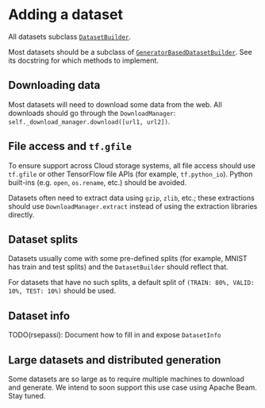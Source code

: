 # Adding a dataset

All datasets subclass
[`DatasetBuilder`](https://github.com/tensorflow/datasets/tree/master/tensorflow_datasets/core/dataset_builder.py).

Most datasets should be a subclass of
[`GeneratorBasedDatasetBuilder`](https://github.com/tensorflow/datasets/tree/master/tensorflow_datasets/core/dataset_builder.py).
See its docstring for which methods to implement.

## Downloading data

Most datasets will need to download some data from the web. All downloads should
go through the `DownloadManager`:
`self._download_manager.download([url1, url2])`.

## File access and `tf.gfile`

To ensure support across Cloud storage systems, all file access should use
`tf.gfile` or other TensorFlow file APIs (for example, `tf.python_io`). Python
built-ins (e.g. `open`, `os.rename`, etc.) should be avoided.

Datasets often need to extract data using `gzip`, `zlib`, etc.; these
extractions should use `DownloadManager.extract` instead of using the extraction
libraries directly.

## Dataset splits

Datasets usually come with some pre-defined splits (for example, MNIST has train
and test splits) and the `DatasetBuilder` should reflect that.

For datasets that have no such splits, a default split of
`(TRAIN: 80%, VALID: 10%, TEST: 10%)` should be used.

## Dataset info

TODO(rsepassi): Document how to fill in and expose `DatasetInfo`

## Large datasets and distributed generation

Some datasets are so large as to require multiple machines to download and
generate. We intend to soon support this use case using Apache Beam. Stay tuned.
